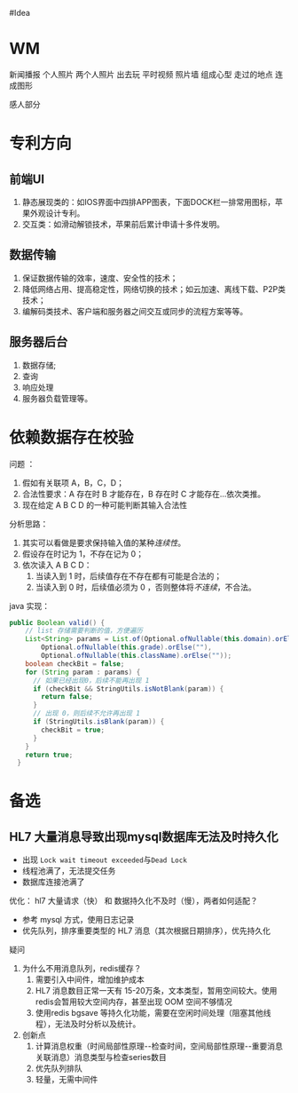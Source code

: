#Idea
# WM
新闻播报   个人照片
两个人照片 出去玩 平时视频
照片墙  组成心型
走过的地点 连成图形

感人部分


# 专利方向

## 前端UI
1. 静态展现类的：如IOS界面中四排APP图表，下面DOCK栏一排常用图标，苹果外观设计专利。
2. 交互类：如滑动解锁技术，苹果前后累计申请十多件发明。

## 数据传输
1. 保证数据传输的效率，速度、安全性的技术；
2. 降低网络占用、提高稳定性，网络切换的技术；如云加速、离线下载、P2P类技术；
3. 编解码类技术、客户端和服务器之间交互或同步的流程方案等等。

## 服务器后台
1. 数据存储;
2. 查询
3. 响应处理
4. 服务器负载管理等。


# 依赖数据存在校验
问题 ：
1. 假如有关联项 A，B，C，D；
2. 合法性要求：A 存在时 B 才能存在，B 存在时 C 才能存在...依次类推。
3. 现在给定 A B C D 的一种可能判断其输入合法性

分析思路：
1. 其实可以看做是要求保持输入值的某种*连续性*。
2. 假设存在时记为 1，不存在记为 0；
3. 依次读入 A B C D：
	1. 当读入到 1 时，后续值存在不存在都有可能是合法的；
	2. 当读入到 0 时，后续值必须为 0 ，否则整体将*不连续*，不合法。

java 实现：

```java
public Boolean valid() {
	// list 存储需要判断的值，方便遍历
    List<String> params = List.of(Optional.ofNullable(this.domain).orElse(""),
        Optional.ofNullable(this.grade).orElse(""),
        Optional.ofNullable(this.className).orElse(""));
    boolean checkBit = false;
    for (String param : params) {
      // 如果已经出现0，后续不能再出现 1
      if (checkBit && StringUtils.isNotBlank(param)) {
        return false;
      }
      // 出现 0，则后续不允许再出现 1
      if (StringUtils.isBlank(param)) {
        checkBit = true;
      }
    }
    return true;
  }
```



# 备选
## HL7 大量消息导致出现mysql数据库无法及时持久化
- 出现 `Lock wait timeout exceeded`与`Dead Lock`
- 线程池满了，无法提交任务
- 数据库连接池满了


优化：
hl7 大量请求（快）  和  数据持久化不及时（慢），两者如何适配？

- 参考 mysql 方式，使用日志记录
- 优先队列，排序重要类型的 HL7 消息（其次根据日期排序），优先持久化


疑问
1. 为什么不用消息队列，redis缓存？
	1. 需要引入中间件，增加维护成本
	2. HL7 消息数目正常一天有 15-20万条，文本类型，暂用空间较大。使用redis会暂用较大空间内存，甚至出现 OOM 空间不够情况
	3. 使用redis  bgsave 等持久化功能，需要在空闲时间处理（阻塞其他线程），无法及时分析以及统计。
2. 创新点
	1. 计算消息权重（时间局部性原理--检查时间，空间局部性原理--重要消息关联消息）消息类型与检查series数目
	2. 优先队列排队
	3. 轻量，无需中间件



